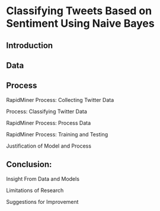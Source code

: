 # Classifying Tweets Based on Sentiment Using Naive Bayes 
## Introduction









## Data 






 
## Process
RapidMiner Process: Collecting Twitter Data 



Process: Classifying Twitter Data 



RapidMiner Process: Process Data 


RapidMiner Process: Training and Testing 


Justification of Model and Process 



## Conclusion: 
Insight From Data and Models



Limitations of Research



Suggestions for Improvement 

